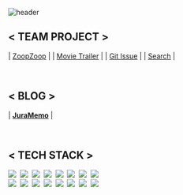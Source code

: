 ![header](https://capsule-render.vercel.app/api?type=soft&color=auto&height=200&section=header&text=Hi,%20I'm%20Juram&fontSize=60&fontAlignY=40&animation=twinkling&desc=프론트엔드%20개발자%20이주람의%20개인%20레포지토리입니다%20:D&descAlignY=70)

<div><h2>&lt TEAM PROJECT &gt</h2></div>

<div>
  
 | [ZoopZoop](https://github.com/JuramLee/ZoopzoopMarket) | | [Movie Trailer](https://github.com/JuramLee/Movie_Trailer_project) | | [Git Issue](https://github.com/Frontend-TEAM1/React_Open-API_project) | | [Search](https://github.com/Frontend-TEAM1/Search) |
</div>

<br />

<h2>&lt BLOG &gt</h2>
<div>
  
 | **[JuraMemo](https://juramemo.tistory.com)** | 
</div>
<br />

<h2>&lt TECH STACK &gt</h2>

<p>
  <img src="https://img.shields.io/badge/HTML5-E34F26?style=flat-square&logo=HTML5&logoColor=white"/>&nbsp
  <img src="https://img.shields.io/badge/CSS3-1572B6?style=flat-square&logo=CSS3&logoColor=white"/>&nbsp
  <img src="https://img.shields.io/badge/Javascript-ffb13b?style=flat-square&logo=javascript&logoColor=white"/>&nbsp 
  <img src="https://img.shields.io/badge/React-61DAFB?style=flat-square&logo=React&logoColor=white"/>&nbsp 
  <img src="https://img.shields.io/badge/ReactRouter-CA4245?style=flat-square&logo=ReactRouter&logoColor=white"/>&nbsp 
  <img src="https://img.shields.io/badge/ReactQuery-FF4154?style=flat-square&logo=ReactQuery&logoColor=white"/>&nbsp
  <img src="https://img.shields.io/badge/Redux-764ABC?style=flat-square&logo=Redux&logoColor=white"/>&nbsp 
  <img src="https://img.shields.io/badge/ReduxToolkit-764ABC?style=flat-square&logo=Redux&logoColor=white"/>&nbsp 
  <br />
  <img src="https://img.shields.io/badge/Recoil-007AE4?style=flat-square&logo=Recoil&logoColor=white"/>&nbsp 
  <img src="https://img.shields.io/badge/Axios-5A29E4?style=flat-square&logo=Axios&logoColor=white"/>&nbsp
  <img src="https://img.shields.io/badge/ReactHookForm-EC5990?style=flat-square&logo=ReactHookForm&logoColor=white"/>&nbsp
  <img src="https://img.shields.io/badge/KakaoMap-FFCD00?style=flat-square&logo=Kakao&logoColor=black"/>&nbsp
  <img src="https://img.shields.io/badge/Swiper-6332F6?style=flat-square&logo=Swiper&logoColor=white"/>&nbsp
  <img src="https://img.shields.io/badge/Mui-007FFF?style=flat-square&logo=Mui&logoColor=white"/>&nbsp
  <img src="https://img.shields.io/badge/StyledComponents-DB7093?style=flat-square&logo=styledcomponents&logoColor=white"/>&nbsp
  <img src="https://img.shields.io/badge/TailwindCSS-06B6D4?style=flat-square&logo=TailwindCSS&logoColor=white"/>&nbsp
</p>

<br />
